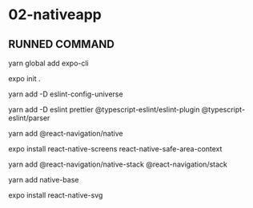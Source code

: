 # 02-nativeapp

## RUNNED COMMAND

yarn global add expo-cli

expo init .

yarn add -D eslint-config-universe

yarn add -D eslint prettier @typescript-eslint/eslint-plugin @typescript-eslint/parser

yarn add @react-navigation/native

expo install react-native-screens react-native-safe-area-context

yarn add @react-navigation/native-stack @react-navigation/stack

yarn add native-base

expo install react-native-svg
